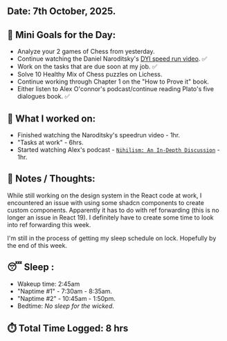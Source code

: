 ## Date: 7th October, 2025.

## 🎯 Mini Goals for the Day:
- Analyze your 2 games of Chess from yesterday.
- Continue watching the Daniel Naroditsky's [DYI speed run video](https://www.youtube.com/watch?v=zhfOsKtD2vk&list=PLT1F2nOxLHOdrvOyOXb_l2yGJrkwLA72Z&t=1932s). ✅
- Work on the tasks that are due soon at my job. ✅
- Solve 10 Healthy Mix of Chess puzzles on Lichess.
- Continue working through Chapter 1 on the "How to Prove it" book.
- Either listen to Alex O'connor's podcast/continue reading Plato's five dialogues book. ✅
## 📖 What I worked on:
- Finished watching the Naroditsky's speedrun video - 1hr.
- "Tasks at work" - 6hrs. 
- Started watching Alex's podcast - [`Nihilism: An In-Depth Discussion`](https://www.youtube.com/watch?v=6bJk00UM_9o&list=PLMDve3WeC9qAidJ-sVarJXjy5blvar8qu&index=56) - 1hr.
## 📝 Notes / Thoughts:
While still working on the design system in the React code at work, I encountered an issue with using some shadcn components to create custom components. Apparently it has to do with ref forwarding (this is no longer an issue in React 19). I definitely have to create some time to look into ref forwarding this week.

I'm still in the process of getting my sleep schedule on lock. Hopefully by the end of this week.

## 😴 Sleep :
- Wakeup time: 2:45am
- "Naptime #1" - 7:30am - 8:35am.
- "Naptime #2" - 10:45am - 1:50pm.
- Bedtime: _No sleep for the wicked_.
## ⏱️ Total Time Logged:  8 hrs